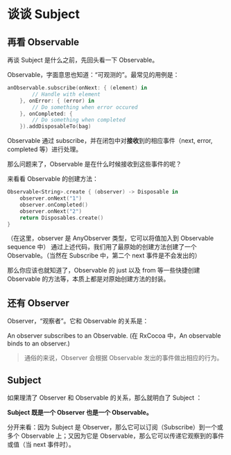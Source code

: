 # 谈谈 Subject 

## 再看 Observable
再谈 Subject 是什么之前，先回头看一下 Observable。

Observable，字面意思也知道：“可观测的”。最常见的用例是：
```swift
anObservable.subscribe(onNext: { (element) in
        // Handle with element
    }, onError: { (error) in
        // Do something when error occured
    }, onCompleted: { 
        // Do something when completed
    }).addDisposableTo(bag)
```
Observable 通过 subscribe，并在闭包中对**接收**到的相应事件（next, error, completed 等）进行处理。

那么问题来了，Observable 是在什么时候接收到这些事件的呢？

来看看 Observable 的创建方法：
```swift
Observable<String>.create { (observer) -> Disposable in
    observer.onNext("1")
    observer.onCompleted()
    observer.onNext("2")   
    return Disposables.create()
}
```
（在这里，observer 是 AnyObserver 类型，它可以将值加入到 Observable sequence 中）
通过上述代码，我们用了最原始的创建方法创建了一个 Observable。（当然在 Subscribe 中，第二个 next 事件是不会发出的）

那么你应该也就知道了，Observable 的 just 以及 from 等一些快捷创建 Observable 的方法等，本质上都是对原始创建方法的封装。

## 还有 Observer 
Observer，“观察者”。它和 Observable 的关系是：

An observer subscribes to an Observable. 
(在 RxCocoa 中，An observable binds to an observer.)

> 通俗的来说，Observer 会根据 Observable 发出的事件做出相应的行为。

## Subject
如果理清了 Observer 和 Observable 的关系，那么就明白了 Subject ：

**Subject 既是一个 Observer 也是一个 Observable。**

分开来看：因为 Subject 是 Observer，那么它可以订阅（Subscribe）到一个或多个 Observable 上；又因为它是 Observable，那么它可以传递它观察到的事件或值（当 next 事件时）。

